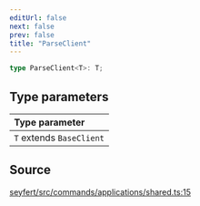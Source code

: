 ```yaml
---
editUrl: false
next: false
prev: false
title: "ParseClient"
---
```


```ts
type ParseClient<T>: T;
```

## Type parameters

| Type parameter |
| :------ |
| `T` extends `BaseClient` |

## Source

[seyfert/src/commands/applications/shared.ts:15](https://github.com/potoland/potocuit/blob/fe122a1/src/commands/applications/shared.ts#L15)
